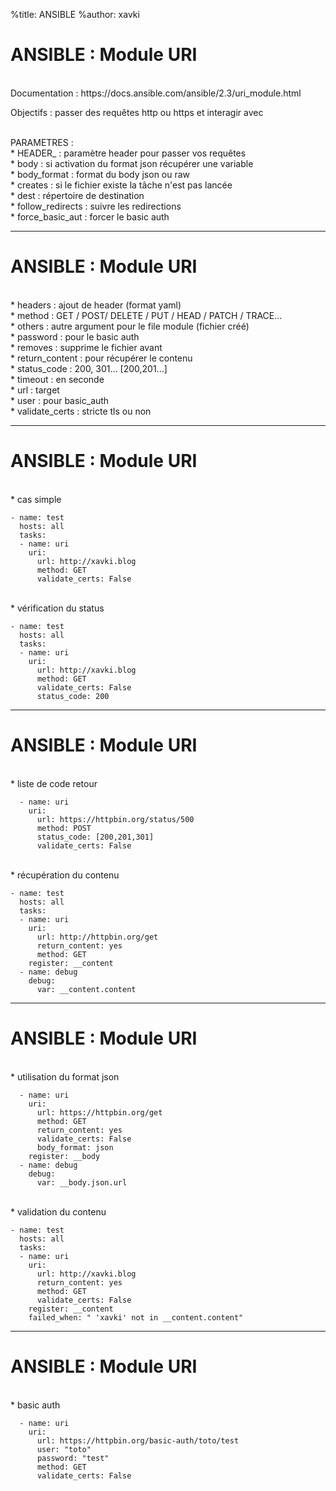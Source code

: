 %title: ANSIBLE
%author: xavki


# ANSIBLE : Module URI


<br>
Documentation : https://docs.ansible.com/ansible/2.3/uri_module.html

Objectifs : passer des requêtes http ou https et interagir avec

<br>
PARAMETRES :

<br>
* HEADER_ : paramètre header pour passer vos requêtes

<br>
* body : si activation du format json récupérer une variable

<br>
* body_format : format du body json ou raw

<br>
* creates : si le fichier existe la tâche n'est pas lancée

<br>
* dest : répertoire de destination

<br>
* follow_redirects : suivre les redirections

<br>
* force_basic_aut : forcer le basic auth

--------------------------------------------------------------------------------

# ANSIBLE : Module URI


<br>
* headers : ajout de header (format yaml)

<br>
* method : GET / POST/ DELETE / PUT / HEAD / PATCH / TRACE...

<br>
* others : autre argument pour le file module (fichier créé)

<br>
* password : pour le basic auth

<br>
* removes : supprime le fichier avant

<br>
* return_content : pour récupérer le contenu

<br>
* status_code : 200, 301... [200,201...]

<br>
* timeout : en seconde

<br>
* url : target

<br>
* user : pour basic_auth

<br>
* validate_certs : stricte tls ou non

--------------------------------------------------------------------------------

# ANSIBLE : Module URI


<br>
* cas simple

```
- name: test
  hosts: all
  tasks:
  - name: uri
    uri: 
      url: http://xavki.blog
      method: GET
      validate_certs: False
```

<br>
* vérification du status

```
- name: test
  hosts: all
  tasks:
  - name: uri
    uri: 
      url: http://xavki.blog
      method: GET
      validate_certs: False
      status_code: 200
```

--------------------------------------------------------------------------------

# ANSIBLE : Module URI


<br>
* liste de code retour

```
  - name: uri
    uri: 
      url: https://httpbin.org/status/500
      method: POST
      status_code: [200,201,301]
      validate_certs: False
```

<br>
* récupération du contenu

```
- name: test
  hosts: all
  tasks:
  - name: uri
    uri: 
      url: http://httpbin.org/get
      return_content: yes
      method: GET
    register: __content
  - name: debug
    debug:
      var: __content.content
```

--------------------------------------------------------------------------------

# ANSIBLE : Module URI


<br>
* utilisation du format json

```
  - name: uri
    uri: 
      url: https://httpbin.org/get
      method: GET
      return_content: yes
      validate_certs: False
      body_format: json
    register: __body
  - name: debug
    debug:
      var: __body.json.url
```

<br>
* validation du contenu

```
- name: test
  hosts: all
  tasks:
  - name: uri
    uri: 
      url: http://xavki.blog
      return_content: yes
      method: GET
      validate_certs: False
    register: __content
    failed_when: " 'xavki' not in __content.content"
```

--------------------------------------------------------------------------------

# ANSIBLE : Module URI


<br>
* basic auth

```
  - name: uri
    uri: 
      url: https://httpbin.org/basic-auth/toto/test
      user: "toto"
      password: "test"
      method: GET
      validate_certs: False
```


